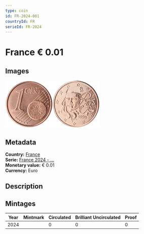 ```yaml
---
type: coin
id: FR-2024-001
countryId: FR
serieId: FR-2024
---
```


# France € 0.01

## Images

<img src="../../../Images/common-2007-001.png" height="150" alt="Front image"><img src="Images/france-2024-001.png" height="150" alt="Back image">

## Metadata

**Country:** [France](../index.md)\
**Serie:** [France 2024 - ...](index.md)\
**Monetary value:** € 0.01\
**Currency:** Euro

## Description


## Mintages

| Year | Mintmark | Circulated | Brilliant Uncirculated | Proof |
| ---- | -------- | ---------- | ---------------------- | ----- |
| 2024 |  | 0 | 0 | 0 |

